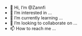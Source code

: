 - 👋 Hi, I’m @Zannfi
- 👀 I’m interested in ...
- 🌱 I’m currently learning ...
- 💞️ I’m looking to collaborate on ...
- 📫 How to reach me ...

<!---
Zannfi/Zannfi is a ✨ special ✨ repository because its `README.md` (this file) appears on your GitHub profile.
You can click the Preview link to take a look at your changes.
--->

